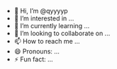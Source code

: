 - 👋 Hi, I’m @qyyyyp
- 👀 I’m interested in ...
- 🌱 I’m currently learning ...
- 💞️ I’m looking to collaborate on ...
- 📫 How to reach me ...
- 😄 Pronouns: ...
- ⚡ Fun fact: ...

<!---
qyyyyp/qyyyyp is a ✨ special ✨ repository because its `README.md` (this file) appears on your GitHub profile.
You can click the Preview link to take a look at your changes.
--->

